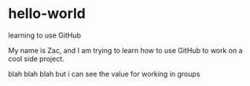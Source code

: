 # hello-world
learning to use GitHub

My name is Zac, and I am trying to learn how to use GitHub to work on a cool side project. 

blah blah blah but i can see the value for working in groups
